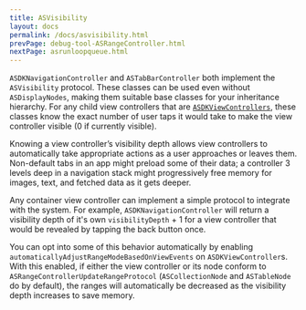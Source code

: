 ```yaml
---
title: ASVisibility
layout: docs
permalink: /docs/asvisibility.html
prevPage: debug-tool-ASRangeController.html
nextPage: asrunloopqueue.html
---
```


`ASDKNavigationController` and `ASTabBarController` both implement the `ASVisibility` protocol. These classes can be used even without `ASDisplayNodes`, making them suitable base classes for your inheritance hierarchy. For any child view controllers that are <a href="containers-asdkviewcontroller.html">`ASDKViewControllers`</a>, these classes know the exact number of user taps it would take to make the view controller visible (0 if currently visible).

Knowing a view controller’s visibility depth allows view controllers to automatically take appropriate actions as a user approaches or leaves them. Non-default tabs in an app might preload some of their data; a controller 3 levels deep in a navigation stack might progressively free memory for images, text, and fetched data as it gets deeper. 

Any container view controller can implement a simple protocol to integrate with the system. For example, `ASDKNavigationController` will return a visibility depth of it's own `visibilityDepth` + 1 for a view controller that would be revealed by tapping the back button once.

You can opt into some of this behavior automatically by enabling `automaticallyAdjustRangeModeBasedOnViewEvents` on `ASDKViewController`s. With this enabled, if either the view controller or its node conform to `ASRangeControllerUpdateRangeProtocol` (`ASCollectionNode` and `ASTableNode` do by default), the ranges will automatically be decreased as the visibility depth increases to save memory.
